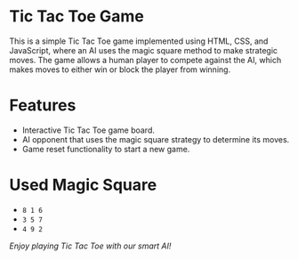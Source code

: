 # Tic Tac Toe Game
This is a simple Tic Tac Toe game implemented using HTML, CSS, and JavaScript, where an AI uses the magic square method to make strategic moves. The game allows a human player to compete against the AI, which makes moves to either win or block the player from winning.

# Features
- Interactive Tic Tac Toe game board.
- AI opponent that uses the magic square strategy to determine its moves.
- Game reset functionality to start a new game.

# Used Magic Square
- ` 8 1 6 `
- ` 3 5 7 `
- ` 4 9 2 `

*Enjoy playing Tic Tac Toe with our smart AI!*
